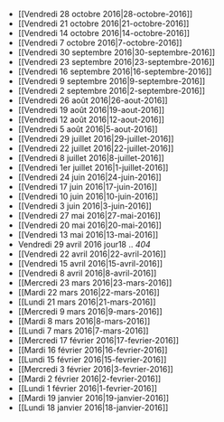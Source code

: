 * [[Vendredi 28 octobre 2016|28-octobre-2016]]
* [[Vendredi 21 octobre 2016|21-octobre-2016]]
* [[Vendredi 14 octobre 2016|14-octobre-2016]]
* [[Vendredi 7 octobre 2016|7-octobre-2016]]
* [[Vendredi 30 septembre 2016|30-septembre-2016]]
* [[Vendredi 23 septembre 2016|23-septembre-2016]]
* [[Vendredi 16 septembre 2016|16-septembre-2016]]
* [[Vendredi 9 septembre 2016|9-septembre-2016]]
* [[Vendredi 2 septembre 2016|2-septembre-2016]]
* [[Vendredi 26 août 2016|26-aout-2016]]
* [[Vendredi 19 août 2016|19-aout-2016]]
* [[Vendredi 12 août 2016|12-aout-2016]]
* [[Vendredi 5 août 2016|5-aout-2016]]
* [[Vendredi 29 juillet 2016|29-juillet-2016]]
* [[Vendredi 22 juillet 2016|22-juillet-2016]]
* [[Vendredi 8 juillet 2016|8-juillet-2016]]
* [[Vendredi 1er juillet 2016|1-juillet-2016]]
* [[Vendredi 24 juin 2016|24-juin-2016]]
* [[Vendredi 17 juin 2016|17-juin-2016]]
* [[Vendredi 10 juin 2016|10-juin-2016]]
* [[Vendredi 3 juin 2016|3-juin-2016]]
* [[Vendredi 27 mai 2016|27-mai-2016]]
* [[Vendredi 20 mai 2016|20-mai-2016]]
* [[Vendredi 13 mai 2016|13-mai-2016]]
* Vendredi 29 avril 2016 jour18 .. _404_
* [[Vendredi 22 avril 2016|22-avril-2016]]
* [[Vendredi 15 avril 2016|15-avril-2016]]
* [[Vendredi 8 avril 2016|8-avril-2016]]
* [[Mercredi 23 mars 2016|23-mars-2016]]
* [[Mardi 22 mars 2016|22-mars-2016]]
* [[Lundi 21 mars 2016|21-mars-2016]]
* [[Mercredi 9 mars 2016|9-mars-2016]]
* [[Mardi 8 mars 2016|8-mars-2016]]
* [[Lundi 7 mars 2016|7-mars-2016]]
* [[Mercredi 17 février 2016|17-fevrier-2016]]
* [[Mardi 16 février 2016|16-fevrier-2016]]
* [[Lundi 15 février 2016|15-fevrier-2016]]
* [[Mercredi 3 février 2016|3-fevrier-2016]]
* [[Mardi 2 février 2016|2-fevrier-2016]]
* [[Lundi 1 février 2016|1-fevrier-2016]]
* [[Mardi 19 janvier 2016|19-janvier-2016]]
* [[Lundi 18 janvier 2016|18-janvier-2016]]

